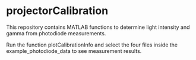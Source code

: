 # projectorCalibration
This repository contains MATLAB functions to determine light intensity and gamma from photodiode measurements.

Run the function plotCalibrationInfo and select the four files inside the example_photodiode_data to see measurement results.
